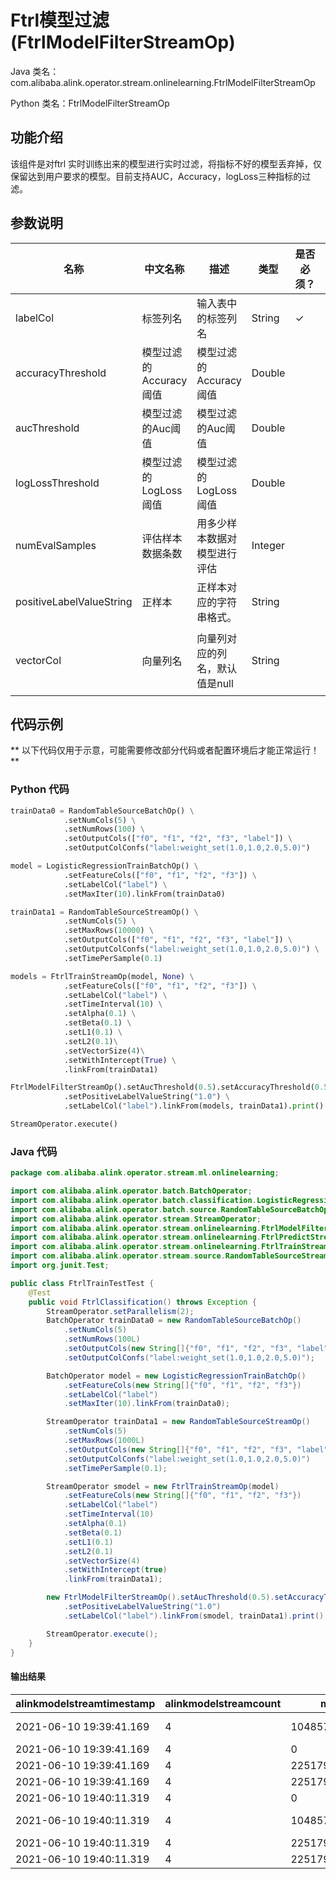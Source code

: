 # Ftrl模型过滤 (FtrlModelFilterStreamOp)
Java 类名：com.alibaba.alink.operator.stream.onlinelearning.FtrlModelFilterStreamOp

Python 类名：FtrlModelFilterStreamOp


## 功能介绍
该组件是对ftrl 实时训练出来的模型进行实时过滤，将指标不好的模型丢弃掉，仅保留达到用户要求的模型。目前支持AUC，Accuracy，logLoss三种指标的过滤。

## 参数说明

| 名称 | 中文名称 | 描述 | 类型 | 是否必须？ | 取值范围 | 默认值 |
| --- | --- | --- | --- | --- | --- | --- |
| labelCol | 标签列名 | 输入表中的标签列名 | String | ✓ |  |  |
| accuracyThreshold | 模型过滤的Accuracy阈值 | 模型过滤的Accuracy阈值 | Double |  |  | 0.5 |
| aucThreshold | 模型过滤的Auc阈值 | 模型过滤的Auc阈值 | Double |  |  | 0.5 |
| logLossThreshold | 模型过滤的LogLoss阈值 | 模型过滤的LogLoss阈值 | Double |  |  | 1.7976931348623157E308 |
| numEvalSamples | 评估样本数据条数 | 用多少样本数据对模型进行评估 | Integer |  |  | 200000 |
| positiveLabelValueString | 正样本 | 正样本对应的字符串格式。 | String |  |  | null |
| vectorCol | 向量列名 | 向量列对应的列名，默认值是null | String |  | 所选列类型为 [DENSE_VECTOR, SPARSE_VECTOR, STRING, VECTOR] | null |



## 代码示例

** 以下代码仅用于示意，可能需要修改部分代码或者配置环境后才能正常运行！**

### Python 代码
```python
trainData0 = RandomTableSourceBatchOp() \
            .setNumCols(5) \
            .setNumRows(100) \
            .setOutputCols(["f0", "f1", "f2", "f3", "label"]) \
            .setOutputColConfs("label:weight_set(1.0,1.0,2.0,5.0)")

model = LogisticRegressionTrainBatchOp() \
            .setFeatureCols(["f0", "f1", "f2", "f3"]) \
            .setLabelCol("label") \
            .setMaxIter(10).linkFrom(trainData0)

trainData1 = RandomTableSourceStreamOp() \
            .setNumCols(5) \
            .setMaxRows(10000) \
            .setOutputCols(["f0", "f1", "f2", "f3", "label"]) \
            .setOutputColConfs("label:weight_set(1.0,1.0,2.0,5.0)") \
            .setTimePerSample(0.1)

models = FtrlTrainStreamOp(model, None) \
            .setFeatureCols(["f0", "f1", "f2", "f3"]) \
            .setLabelCol("label") \
            .setTimeInterval(10) \
            .setAlpha(0.1) \
            .setBeta(0.1) \
            .setL1(0.1) \
            .setL2(0.1)\
            .setVectorSize(4)\
            .setWithIntercept(True) \
            .linkFrom(trainData1)

FtrlModelFilterStreamOp().setAucThreshold(0.5).setAccuracyThreshold(0.5) \
            .setPositiveLabelValueString("1.0") \
            .setLabelCol("label").linkFrom(models, trainData1).print()

StreamOperator.execute()
```

### Java 代码
```java
package com.alibaba.alink.operator.stream.ml.onlinelearning;

import com.alibaba.alink.operator.batch.BatchOperator;
import com.alibaba.alink.operator.batch.classification.LogisticRegressionTrainBatchOp;
import com.alibaba.alink.operator.batch.source.RandomTableSourceBatchOp;
import com.alibaba.alink.operator.stream.StreamOperator;
import com.alibaba.alink.operator.stream.onlinelearning.FtrlModelFilterStreamOp;
import com.alibaba.alink.operator.stream.onlinelearning.FtrlPredictStreamOp;
import com.alibaba.alink.operator.stream.onlinelearning.FtrlTrainStreamOp;
import com.alibaba.alink.operator.stream.source.RandomTableSourceStreamOp;
import org.junit.Test;

public class FtrlTrainTestTest {
    @Test
    public void FtrlClassification() throws Exception {
        StreamOperator.setParallelism(2);
        BatchOperator trainData0 = new RandomTableSourceBatchOp()
            .setNumCols(5)
            .setNumRows(100L)
            .setOutputCols(new String[]{"f0", "f1", "f2", "f3", "label"})
            .setOutputColConfs("label:weight_set(1.0,1.0,2.0,5.0)");

        BatchOperator model = new LogisticRegressionTrainBatchOp()
            .setFeatureCols(new String[]{"f0", "f1", "f2", "f3"})
            .setLabelCol("label")
            .setMaxIter(10).linkFrom(trainData0);

        StreamOperator trainData1 = new RandomTableSourceStreamOp()
            .setNumCols(5)
            .setMaxRows(1000L)
            .setOutputCols(new String[]{"f0", "f1", "f2", "f3", "label"})
            .setOutputColConfs("label:weight_set(1.0,1.0,2.0,5.0)")
            .setTimePerSample(0.1);

        StreamOperator smodel = new FtrlTrainStreamOp(model)
            .setFeatureCols(new String[]{"f0", "f1", "f2", "f3"})
            .setLabelCol("label")
            .setTimeInterval(10)
            .setAlpha(0.1)
            .setBeta(0.1)
            .setL1(0.1)
            .setL2(0.1)
            .setVectorSize(4)
            .setWithIntercept(true)
            .linkFrom(trainData1);

        new FtrlModelFilterStreamOp().setAucThreshold(0.5).setAccuracyThreshold(0.5)
            .setPositiveLabelValueString("1.0")
            .setLabelCol("label").linkFrom(smodel, trainData1).print();

        StreamOperator.execute();
    }
}
```

#### 输出结果

alinkmodelstreamtimestamp|alinkmodelstreamcount|model_id|model_info|label_value
-------------------------|---------------------|--------|----------|-----------
2021-06-10 19:39:41.169|4|1048576|{"featureColNames":["f0","f1","f2","f3"],"featureColTypes":null,"coefVector":{"data":[0.8344505544432526,0.12691581782275618,0.218543815526658,0.22769775985648064,0.05203808913915911]},"coefVectors":null,"convergenceInfo":null}|null
2021-06-10 19:39:41.169|4|0|{"hasInterceptItem":"true","modelName":"\"Logistic Regression\"","labelCol":null,"linearModelType":"\"LR\"","vectorSize":"4"}|null
2021-06-10 19:39:41.169|4|2251799812636673|null|1.0000
2021-06-10 19:39:41.169|4|2251799812636672|null|2.0000
2021-06-10 19:40:11.319|4|0|{"hasInterceptItem":"true","modelName":"\"Logistic Regression\"","labelCol":null,"linearModelType":"\"LR\"","vectorSize":"4"}|null
2021-06-10 19:40:11.319|4|1048576|{"featureColNames":["f0","f1","f2","f3"],"featureColTypes":null,"coefVector":{"data":[0.9795436401762672,0.2366945713649036,0.3644473752499545,0.2654714469214479,0.23195535286616062]},"coefVectors":null,"convergenceInfo":null}|null
2021-06-10 19:40:11.319|4|2251799812636672|null|2.0000
2021-06-10 19:40:11.319|4|2251799812636673|null|1.0000
